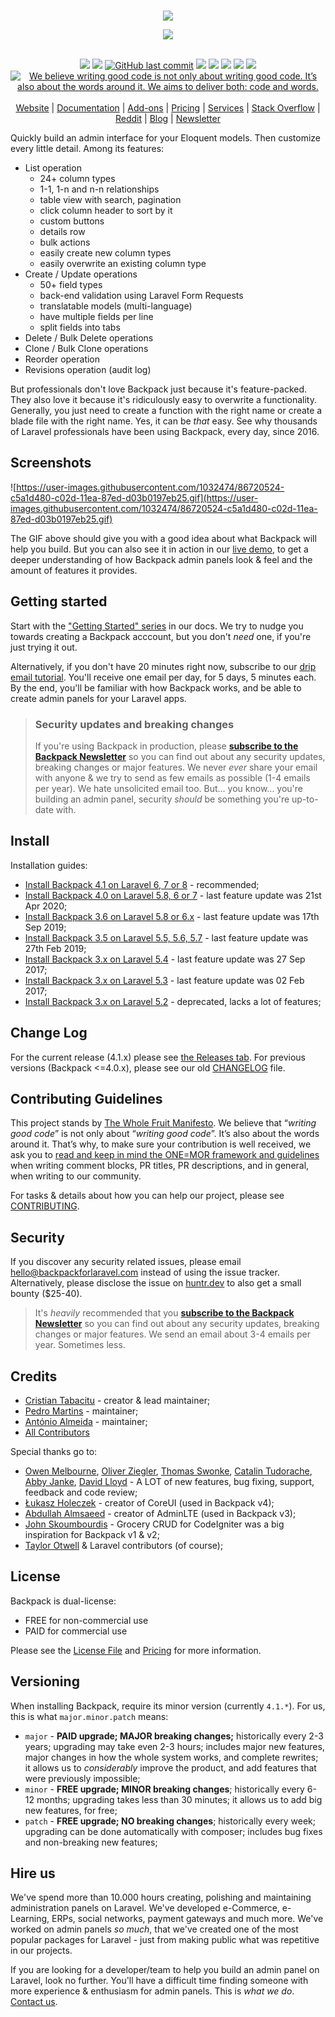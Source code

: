<br>
<p align="center">
    <a href="https://backpackforlaravel.com" title="Backpack Logo"><img src="https://backpackforlaravel.com/presentation/img/backpack/logos/backpack_logo_color.png" style="max-width: 600px"></a>
<p>

<p align="center">
    <a href="https://backpackforlaravel.com/" title="Backpack Screenshots Spread"><img src="https://backpackforlaravel.com/presentation/img/backpack/backpack_hero_screenshots.png"></a>
</p>

<p align="center">
    <br>
    <a href="https://packagist.org/packages/backpack/crud" title="Latest Version on Packagist"><img src="https://img.shields.io/packagist/v/backpack/crud.svg?style=flat-square"></a>
    <a href="https://packagist.org/packages/backpack/crud" title="Total Downloads"><img src="https://img.shields.io/packagist/dt/backpack/crud.svg?style=flat-square"></a>
    <a href="https://github.com/Laravel-Backpack/CRUD/commits/master" title="Last commit"><img alt="GitHub last commit" src="https://img.shields.io/github/last-commit/laravel-backpack/crud"></a>
    <a href="https://scrutinizer-ci.com/g/laravel-backpack/crud" title="Quality Score"><img src="https://img.shields.io/scrutinizer/g/laravel-backpack/crud.svg?style=flat-square"></a>
    <a href="https://travis-ci.org/Laravel-Backpack/CRUD" title="Build Status"><img src="https://img.shields.io/travis/Laravel-Backpack/CRUD/master.svg?style=flat-square"></a>
    <a href="https://styleci.io/repos/53581270" title="Style CI"><img src="https://styleci.io/repos/53581270/shield"></a>
    <a href="https://scrutinizer-ci.com/g/laravel-backpack/crud/code-structure" title="Coverage Status"><img src="https://img.shields.io/scrutinizer/coverage/g/laravel-backpack/crud.svg?style=flat-square"></a>
    <a href="LICENSE.md" title="Software License"><img src="https://img.shields.io/badge/License-dual-blue"></a>
    <a href="https://github.com/the-whole-fruit/manifesto"><img src="https://img.shields.io/badge/writing%20standard-the%20whole%20fruit-brightgreen" title="We believe writing good code is not only about writing good code. It’s also about the words around it. We aims to deliver both: code and words."></a>
    <br><br>
    <a href="https://backpackforlaravel.com/">Website</a> | 
    <a href="https://backpackforlaravel.com/docs/">Documentation</a> | 
    <a href="https://backpackforlaravel.com/addons">Add-ons</a> | 
    <a href="https://backpackforlaravel.com/pricing">Pricing</a> |
    <a href="https://backpackforlaravel.com/need-freelancer-or-development-team">Services</a> | 
    <a href="https://stackoverflow.com/questions/tagged/backpack-for-laravel">Stack Overflow</a> | 
    <a href="https://www.reddit.com/r/BackpackForLaravel/">Reddit</a> | 
    <a href="https://backpackforlaravel.com/articles">Blog</a> | 
    <a href="https://backpackforlaravel.com/newsletter">Newsletter</a>
</p>


Quickly build an admin interface for your Eloquent models. Then customize every little detail. Among its features:

- List operation
   - 24+ column types
   - 1-1, 1-n and n-n relationships
   - table view with search, pagination
   - click column header to sort by it
   - custom buttons
   - details row
   - bulk actions
   - easily create new column types
   - easily overwrite an existing column type
- Create / Update operations
   - 50+ field types
   - back-end validation using Laravel Form Requests
   - translatable models (multi-language)
   - have multiple fields per line
   - split fields into tabs
- Delete / Bulk Delete operations
- Clone / Bulk Clone operations
- Reorder operation
- Revisions operation (audit log)

But professionals don't love Backpack just because it's feature-packed. They also love it because it's ridiculously easy to overwrite a functionality. Generally, you just need to create a function with the right name or create a blade file with the right name. Yes, it can be _that_ easy. See why thousands of Laravel professionals have been using Backpack, every day, since 2016.

## Screenshots

![https://user-images.githubusercontent.com/1032474/86720524-c5a1d480-c02d-11ea-87ed-d03b0197eb25.gif](https://user-images.githubusercontent.com/1032474/86720524-c5a1d480-c02d-11ea-87ed-d03b0197eb25.gif)

The GIF above should give you with a good idea about what Backpack will help you build. But you can also see it in action in our [live demo](https://demo.backpackforlaravel.com/admin), to get a deeper understanding of how Backpack admin panels look & feel and the amount of features it provides.

## Getting started

Start with the ["Getting Started" series](https://backpackforlaravel.com/docs/4.0/introduction) in our docs. We try to nudge you towards creating a Backpack acccount, but you don't _need_ one, if you're just trying it out.

Alternatively, if you don't have 20 minutes right now, subscribe to our [drip email tutorial](https://backpackforlaravel.com/getting-started-emails). You'll receive one email per day, for 5 days, 5 minutes each. By the end, you'll be familiar with how Backpack works, and be able to create admin panels for your Laravel apps.

> ### Security updates and breaking changes
> If you're using Backpack in production, please **[subscribe to the Backpack Newsletter](http://backpackforlaravel.com/newsletter)** so you can find out about any security updates, breaking changes or major features. We never _ever_ share your email with anyone & we try to send as few emails as possible (1-4 emails per year). We hate unsolicited email too. But... you know... you're building an admin panel, security _should_ be something you're up-to-date with.

## Install

Installation guides:
- [Install Backpack 4.1 on Laravel 6, 7 or 8](https://backpackforlaravel.com/docs/4.1/installation) - recommended;
- [Install Backpack 4.0 on Laravel 5.8, 6 or 7](https://backpackforlaravel.com/docs/4.0/installation) - last feature update was 21st Apr 2020;
- [Install Backpack 3.6 on Laravel 5.8 or 6.x](https://backpackforlaravel.com/docs/3.6/installation) - last feature update was 17th Sep 2019;
- [Install Backpack 3.5 on Laravel 5.5, 5.6, 5.7](https://backpackforlaravel.com/docs/3.5/installation) - last feature update was 27th Feb 2019;
- [Install Backpack 3.x on Laravel 5.4](https://laravel-backpack.readme.io/docs/install-on-laravel-54) - last feature update was 27 Sep 2017;
- [Install Backpack 3.x on Laravel 5.3](https://laravel-backpack.readme.io/docs/installation-on-laravel-53) - last feature update was 02 Feb 2017;
- [Install Backpack 3.x on Laravel 5.2](https://laravel-backpack.readme.io/docs/installation) - deprecated, lacks a lot of features;

## Change Log

For the current release (4.1.x) please see [the Releases tab](https://github.com/Laravel-Backpack/CRUD/releases). For previous versions (Backpack <=4.0.x), please see our old [CHANGELOG](CHANGELOG.md) file.

## Contributing Guidelines

This project stands by [The Whole Fruit Manifesto](https://github.com/the-whole-fruit/manifesto). We believe that “_writing good code_” is not only about “_writing good code_”. It’s also about the words around it. That’s why, to make sure your contribution is well received, we ask you to [read and keep in mind the ONE=MOR framework and guidelines](https://github.com/the-whole-fruit/manifesto) when writing comment blocks, PR titles, PR descriptions, and in general, when writing to our community. 

For tasks & details about how you can help our project, please see [CONTRIBUTING](CONTRIBUTING.md).

## Security

If you discover any security related issues, please email hello@backpackforlaravel.com instead of using the issue tracker. Alternatively, please disclose the issue on [huntr.dev](https://huntr.dev/) to also get a small bounty ($25-40).

> It's _heavily_ recommended that you **[subscribe to the Backpack Newsletter](http://backpackforlaravel.com/newsletter)** so you can find out about any security updates, breaking changes or major features. We send an email about 3-4 emails per year. Sometimes less.

## Credits

- [Cristian Tabacitu](http://tabacitu.ro) - creator & lead maintainer;
- [Pedro Martins](https://github.com/pxpm) - maintainer;
- [António Almeida](https://github.com/promatik) - maintainer;
- [All Contributors][link-contributors]

Special thanks go to:
- [Owen Melbourne](https://github.com/OwenMelbz), [Oliver Ziegler](https://github.com/OliverZiegler), [Thomas Swonke](https://github.com/tswonke), [Catalin Tudorache](https://github.com/tumf87), [Abby Janke](https://github.com/AbbyJanke), [David Lloyd](https://github.com/lloy0076) - A LOT of new features, bug fixing, support, feedback and code review;
- [Łukasz Holeczek](https://coreui.io/) - creator of CoreUI (used in Backpack v4);
- [Abdullah Almsaeed](https://adminlte.io/) - creator of AdminLTE (used in Backpack v3);
- [John Skoumbourdis](http://www.grocerycrud.com/) - Grocery CRUD for CodeIgniter was a big inspiration for Backpack v1 & v2;
- [Taylor Otwell](https://github.com/taylorotwell) & Laravel contributors (of course);

## License

Backpack is dual-license: 
- FREE for non-commercial use
- PAID for commercial use

Please see the [License File](LICENSE.md) and [Pricing](https://backpackforlaravel.com/pricing) for more information.

<a name="versioning"></a>
## Versioning

When installing Backpack, require its minor version (currently ```4.1.*```). For us, this is what ```major.minor.patch``` means:

- ```major``` - **PAID upgrade; MAJOR breaking changes;** historically every 2-3 years; upgrading may take even 2-3 hours; includes major new features, major changes in how the whole system works, and complete rewrites; it allows us to _considerably_ improve the product, and add features that were previously impossible;
- ```minor``` - **FREE upgrade; MINOR breaking changes**; historically every 6-12 months; upgrading takes less than 30 minutes; it allows us to add big new features, for free;
- ```patch``` - **FREE upgrade; NO breaking changes**; historically every week; upgrading can be done automatically with composer; includes bug fixes and non-breaking new features;

## Hire us

We've spend more than 10.000 hours creating, polishing and maintaining administration panels on Laravel. We've developed e-Commerce, e-Learning, ERPs, social networks, payment gateways and much more. We've worked on admin panels _so much_, that we've created one of the most popular packages for Laravel - just from making public what was repetitive in our projects.

If you are looking for a developer/team to help you build an admin panel on Laravel, look no further. You'll have a difficult time finding someone with more experience & enthusiasm for admin panels. This is _what we do_. [Contact us](https://backpackforlaravel.com/need-freelancer-or-development-team).



[ico-version]: https://img.shields.io/packagist/v/dick/crud.svg?style=flat-square
[ico-license]: https://img.shields.io/badge/license-MIT-brightgreen.svg?style=flat-square
[ico-downloads]: https://img.shields.io/packagist/dt/tabacitu/crud.svg?style=flat-square

[link-packagist]: https://packagist.org/packages/backpack/crud
[link-downloads]: https://packagist.org/packages/backpack/crud
[link-author]: https://tabacitu.ro
[link-contributors]: ../../contributors
